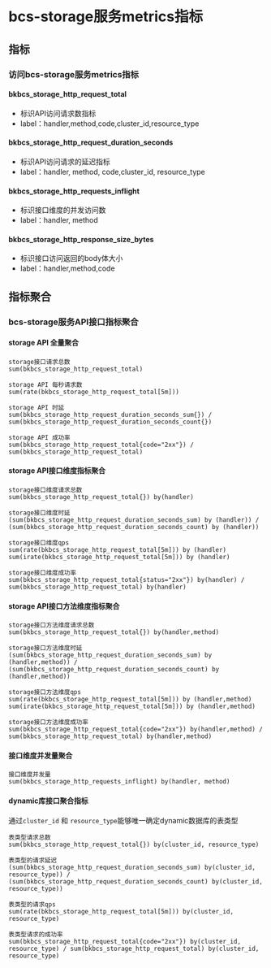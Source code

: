 # bcs-storage服务metrics指标

## 指标

### 访问bcs-storage服务metrics指标
####  bkbcs\_storage\_http\_request\_total
* 标识API访问请求数指标
* label：handler,method,code,cluster_id,resource_type

#### bkbcs\_storage\_http\_request\_duration\_seconds
* 标识API访问请求的延迟指标
* label：handler, method, code,cluster_id, resource_type


#### bkbcs\_storage\_http\_requests\_inflight
* 标识接口维度的并发访问数
* label：handler, method

#### bkbcs\_storage\_http\_response\_size\_bytes 
* 标识接口访问返回的body体大小
* label：handler,method,code

## 指标聚合
### bcs-storage服务API接口指标聚合
#### storage API 全量聚合
```
storage接口请求总数
sum(bkbcs_storage_http_request_total)
 
storage API 每秒请求数
sum(rate(bkbcs_storage_http_request_total[5m]))
 
storage API 时延
sum(bkbcs_storage_http_request_duration_seconds_sum{}) / sum(bkbcs_storage_http_request_duration_seconds_count{})
 
storage API 成功率
sum(bkbcs_storage_http_request_total{code="2xx"}) / sum(bkbcs_storage_http_request_total)
```

#### storage API接口维度指标聚合
```
storage接口维度请求总数
sum(bkbcs_storage_http_request_total{}) by(handler)
 
storage接口维度时延
(sum(bkbcs_storage_http_request_duration_seconds_sum) by (handler)) / (sum(bkbcs_storage_http_request_duration_seconds_count) by (handler))
 
storage接口维度qps
sum(rate(bkbcs_storage_http_request_total[5m])) by (handler)
sum(irate(bkbcs_storage_http_request_total[5m])) by (handler)
 
storage接口维度成功率
sum(bkbcs_storage_http_request_total{status="2xx"}) by(handler) / sum(bkbcs_storage_http_request_total) by(handler)
``` 

#### storage API接口方法维度指标聚合
```
storage接口方法维度请求总数
sum(bkbcs_storage_http_request_total{}) by(handler,method)

storage接口方法维度时延
(sum(bkbcs_storage_http_request_duration_seconds_sum) by (handler,method)) / (sum(bkbcs_storage_http_request_duration_seconds_count) by (handler,method))

storage接口方法维度qps
sum(rate(bkbcs_storage_http_request_total[5m])) by (handler,method)
sum(irate(bkbcs_storage_http_request_total[5m])) by (handler,method)

storage接口方法维度成功率
sum(bkbcs_storage_http_request_total{code="2xx"}) by(handler,method) / sum(bkbcs_storage_http_request_total) by(handler,method)

```

#### 接口维度并发量聚合
```
接口维度并发量
sum(bkbcs_storage_http_requests_inflight) by(handler, method)
```

#### dynamic库接口聚合指标
通过`cluster_id` 和 `resource_type`能够唯一确定dynamic数据库的表类型

```
表类型请求总数
sum(bkbcs_storage_http_request_total{}) by(cluster_id, resource_type)

表类型的请求延迟
(sum(bkbcs_storage_http_request_duration_seconds_sum) by(cluster_id, resource_type)) / (sum(bkbcs_storage_http_request_duration_seconds_count) by(cluster_id, resource_type))

表类型的请求qps
sum(rate(bkbcs_storage_http_request_total[5m])) by(cluster_id, resource_type)

表类型请求的成功率
sum(bkbcs_storage_http_request_total{code="2xx"}) by(cluster_id, resource_type) / sum(bkbcs_storage_http_request_total) by(cluster_id, resource_type)

```
   